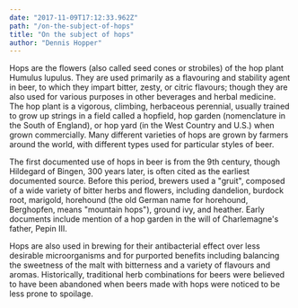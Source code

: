 ```yaml
---
date: "2017-11-09T17:12:33.962Z"
path: "/on-the-subject-of-hops"
title: "On the subject of hops"
author: "Dennis Hopper"
---
```


Hops are the flowers (also called seed cones or strobiles) of the hop plant Humulus lupulus. They are used primarily as a flavouring and stability agent in beer, to which they impart bitter, zesty, or citric flavours; though they are also used for various purposes in other beverages and herbal medicine. The hop plant is a vigorous, climbing, herbaceous perennial, usually trained to grow up strings in a field called a hopfield, hop garden (nomenclature in the South of England), or hop yard (in the West Country and U.S.) when grown commercially. Many different varieties of hops are grown by farmers around the world, with different types used for particular styles of beer.

The first documented use of hops in beer is from the 9th century, though Hildegard of Bingen, 300 years later, is often cited as the earliest documented source. Before this period, brewers used a "gruit", composed of a wide variety of bitter herbs and flowers, including dandelion, burdock root, marigold, horehound (the old German name for horehound, Berghopfen, means "mountain hops"), ground ivy, and heather. Early documents include mention of a hop garden in the will of Charlemagne's father, Pepin III.

Hops are also used in brewing for their antibacterial effect over less desirable microorganisms and for purported benefits including balancing the sweetness of the malt with bitterness and a variety of flavours and aromas. Historically, traditional herb combinations for beers were believed to have been abandoned when beers made with hops were noticed to be less prone to spoilage.